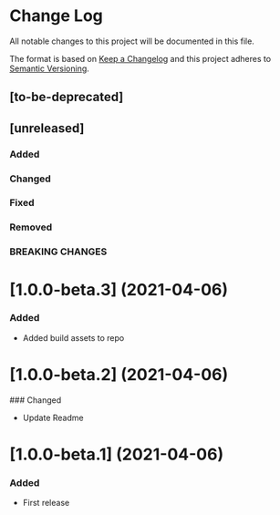 # Change Log
All notable changes to this project will be documented in this file.

The format is based on [Keep a Changelog](http://keepachangelog.com/)
and this project adheres to [Semantic Versioning](http://semver.org/).

## [to-be-deprecated]

## [unreleased]
### Added
### Changed
### Fixed
### Removed
### BREAKING CHANGES

# [1.0.0-beta.3] (2021-04-06)
### Added

- Added build assets to repo

# [1.0.0-beta.2] (2021-04-06)

### Changed

-  Update Readme

# [1.0.0-beta.1] (2021-04-06)

### Added

- First release

